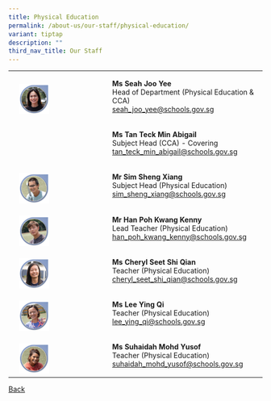 ```yaml
---
title: Physical Education
permalink: /about-us/our-staff/physical-education/
variant: tiptap
description: ""
third_nav_title: Our Staff
---
```

<table style="minWidth: 75px">
<colgroup>
<col>
<col>
<col>
</colgroup>
<tbody>
<tr>
<td rowspan="1" colspan="1">
<p></p>
</td>
<td rowspan="1" colspan="1">
<p></p>
<div class="isomer-image-wrapper">
<img style="width: 35%;" height="auto" width="100%" alt="" src="/images/Staff Photos/2024 PE/8_TMJC_Staff___PE_Joo_Yee.jpg">
</div>
</td>
<td rowspan="1" colspan="1">
<p><strong>Ms Seah Joo Yee</strong>
<br>Head of Department (Physical Education &amp; CCA)
<br><a href="mailto:seah_joo_yee@schools.gov.sg" rel="noopener noreferrer nofollow" target="_blank">seah_joo_yee@schools.gov.sg</a>
</p>
</td>
</tr>
<tr>
<td rowspan="1" colspan="1">
<p></p>
</td>
<td rowspan="1" colspan="1">
<p></p>
</td>
<td rowspan="1" colspan="1">
<p><strong>Ms Tan Teck Min Abigail</strong>
<br>Subject Head (CCA) - Covering
<br><a href="mailto:tan_teck_min_abigail@schools.gov.sg" rel="noopener noreferrer nofollow" target="_blank">tan_teck_min_abigail@schools.gov.sg</a>
</p>
</td>
</tr>
<tr>
<td rowspan="1" colspan="1">
<p></p>
</td>
<td rowspan="1" colspan="1">
<p></p>
<div class="isomer-image-wrapper">
<img style="width: 35%;" height="auto" width="100%" alt="" src="/images/Staff Photos/2024 PE/8_TMJC_Staff___PE_Sheng_Xiang.jpg">
</div>
</td>
<td rowspan="1" colspan="1">
<p><strong>Mr Sim Sheng Xiang</strong>
<br>Subject Head (Physical Education)
<br><a href="mailto:sim_sheng_xiang@schools.gov.sg" rel="noopener noreferrer nofollow" target="_blank">sim_sheng_xiang@schools.gov.sg</a>
</p>
</td>
</tr>
<tr>
<td rowspan="1" colspan="1">
<p></p>
</td>
<td rowspan="1" colspan="1">
<p></p>
<div class="isomer-image-wrapper">
<img style="width: 35%;" height="auto" width="100%" alt="" src="/images/Staff Photos/2024 PE/8_TMJC_Staff___PE_Kenny.jpg">
</div>
</td>
<td rowspan="1" colspan="1">
<p><strong>Mr Han Poh Kwang Kenny</strong>
<br>Lead Teacher (Physical Education)
<br><a href="mailto:han_poh_kwang_kenny@schools.gov.sg" rel="noopener noreferrer nofollow" target="_blank">han_poh_kwang_kenny@schools.gov.sg</a>
</p>
</td>
</tr>
<tr>
<td rowspan="1" colspan="1">
<p></p>
</td>
<td rowspan="1" colspan="1">
<p></p>
<div class="isomer-image-wrapper">
<img style="width: 35%;" height="auto" width="100%" alt="" src="/images/Staff Photos/2024 PE/8_TMJC_Staff___PE_Cheryl.jpg">
</div>
</td>
<td rowspan="1" colspan="1">
<p><strong>Ms Cheryl Seet Shi Qian</strong>
<br>Teacher (Physical Education)
<br><a href="mailto:Cheryl_Seet_Shi_Qian@schools.gov.sg" rel="noopener noreferrer nofollow" target="_blank">cheryl_seet_shi_qian@schools.gov.sg</a>
</p>
</td>
</tr>
<tr>
<td rowspan="1" colspan="1">
<p></p>
</td>
<td rowspan="1" colspan="1">
<p></p>
<div class="isomer-image-wrapper">
<img style="width: 35%;" height="auto" width="100%" alt="" src="/images/Staff Photos/2024 PE/8_TMJC_Staff___PE_Ying_qi.jpg">
</div>
</td>
<td rowspan="1" colspan="1">
<p><strong>Ms Lee Ying Qi</strong>
<br>Teacher (Physical Education)
<br><a href="mailto:lee_ying_qi@schools.gov.sg" rel="noopener noreferrer nofollow" target="_blank">lee_ying_qi@schools.gov.sg</a>
</p>
</td>
</tr>
<tr>
<td rowspan="1" colspan="1">
<p></p>
</td>
<td rowspan="1" colspan="1">
<p></p>
<div class="isomer-image-wrapper">
<img style="width: 35%;" height="auto" width="100%" alt="" src="/images/Staff Photos/2024 PE/8_TMJC_Staff___PE_Suhaidah.jpg">
</div>
</td>
<td rowspan="1" colspan="1">
<p><strong>Ms Suhaidah Mohd Yusof</strong>
<br>Teacher (Physical Education)
<br><a href="mailto:suhaidah_mohd_yusof@schools.gov.sg" rel="noopener noreferrer nofollow" target="_blank">suhaidah_mohd_yusof@schools.gov.sg</a>
</p>
</td>
</tr>
</tbody>
</table>
<p><a href="https://www.tmjc.moe.edu.sg/about-us/Our-Staff/" rel="noopener noreferrer nofollow" target="_blank">Back</a>
</p>